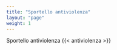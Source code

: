 ```yaml
---
title: "Sportello antiviolenza"
layout: "page"
weight: 1
---
```


Sportello antiviolenza
{{< antiviolenza >}}